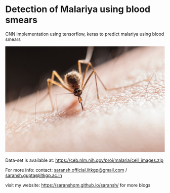 # Detection of Malariya using blood smears
 CNN implementation using tensorflow, keras to predict malariya using blood smears

![alt text](https://github.com/saranshqm/Detection-of-Malariya-using-blood-smears/blob/master/1_Y-iNYbQM1uUrvKipml0ZpQ.jpeg?raw=true)

Data-set is available at: https://ceb.nlm.nih.gov/proj/malaria/cell_images.zip


For more info: contact: saransh.official.iitkgp@gmail.com / saransh.gupta@iitkgp.ac.in


visit my website: https://saranshqm.github.io/saransh/ for more blogs
